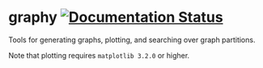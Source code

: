 graphy [![Documentation Status](https://readthedocs.org/projects/graphy/badge/?version=latest)](https://readthedocs.org/projects/graphy/?badge=latest)
===================================================================================================================

Tools for generating graphs, plotting, and searching over graph partitions.

Note that plotting requires `matplotlib 3.2.0` or higher.
